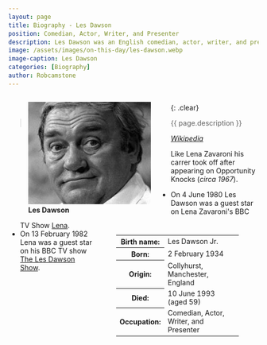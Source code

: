 ```yaml
---
layout: page
title: Biography - Les Dawson
position: Comedian, Actor, Writer, and Presenter
description: Les Dawson was an English comedian, actor, writer, and presenter, who is best remembered for his deadpan style.
image: /assets/images/on-this-day/les-dawson.webp
image-caption: Les Dawson
categories: [Biography]
author: Robcamstone
---
```


<figure class="fig1">
<img src="/assets/images/on-this-day/les-dawson.webp" class="full-width">
<figcaption>
<strong>Les Dawson</strong>
</figcaption>
</figure>

<figure class="fig2">
<table>
<tr><th>Birth name:</th><td>Les Dawson Jr.</td></tr>
<tr><th>Born:</th><td>2 February 1934</td></tr>
<tr><th>Origin:</th><td>Collyhurst, Manchester, England</td></tr>
<tr><th>Died:</th><td>10 June 1993 (aged 59)</td></tr>
<tr><th>Occupation:</th><td>Comedian, Actor, Writer, and Presenter</td></tr>
</table>
</figure>

<br />{: .clear}

> {{ page.description }}

<cite><a href="https://en.wikipedia.org/wiki/Les_Dawson">Wikipedia</a></cite>

<p>Like Lena Zavaroni his carrer took off after appearing on Opportunity Knocks (<i>circa 1967</i>).</p>

* On 4 June 1980 Les Dawson was a guest star on Lena Zavaroni's BBC TV Show [Lena](/bbc%20one/lena%20-%20series%201/1980/06/04/lena.html).
* On 13 February 1982 Lena was a guest star on his BBC TV show [The Les Dawson Show](/bbc%20television/1982/02/13/the-les-dawson-show.html).

<style>
.fig1 {float:left; width:49%;}
figcaption {float:left; width:100%;}

.fig2 {float:right; width:49%;}
figcaption {float:right; width:100%;}

@media only screen and (max-width: 700px) {
.fig1, .fig2 {float:left; width:100%;}
figcaption {float:left; width:90%; margin-bottom: 10px;}
}
</style>

